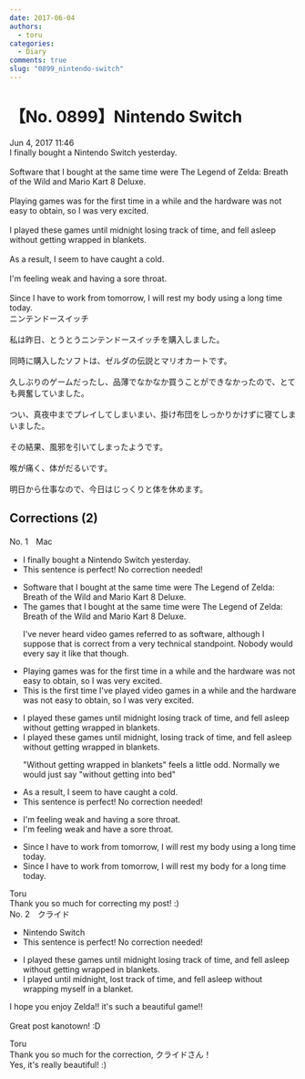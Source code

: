 ```yaml
---
date: 2017-06-04
authors:
  - toru
categories:
  - Diary
comments: true
slug: "0899_nintendo-switch"
---
```


# 【No. 0899】Nintendo Switch
<div class="date">Jun 4, 2017 11:46</div>
<div id="post"><div id="body_show_ori">
I finally bought a Nintendo Switch yesterday.<br/><br/>Software that I bought at the same time were The Legend of Zelda: Breath of the Wild and Mario Kart 8 Deluxe.<br/><br/>Playing games was for the first time in a while and the hardware was not easy to obtain, so I was very excited.<br/><br/>I played these games until midnight losing track of time, and fell asleep without getting wrapped in blankets.<br/><br/>As a result, I seem to have caught a cold.<br/><br/>I'm feeling weak and having a sore throat.<br/><br/>Since I have to work from tomorrow, I will rest my body using a long time today.
</div></div>

<!-- more -->

<div id="post_ja"><div id="body_show_mo">
ニンテンドースイッチ<br/><br/>私は昨日、とうとうニンテンドースイッチを購入しました。<br/><br/>同時に購入したソフトは、ゼルダの伝説とマリオカートです。<br/><br/>久しぶりのゲームだったし、品薄でなかなか買うことができなかったので、とても興奮していました。<br/><br/>つい、真夜中までプレイしてしまいまい、掛け布団をしっかりかけずに寝てしまいました。<br/><br/>その結果、風邪を引いてしまったようです。<br/><br/>喉が痛く、体がだるいです。<br/><br/>明日から仕事なので、今日はじっくりと体を休めます。
</div></div>

## Corrections (2)
<div id="block"><div class="first_name"> No. 1　<span class="just_name">Mac</span></div><div id="block2">
<ul class="correction_field">
<li class="incorrect">I finally bought a Nintendo Switch yesterday.</li>
<li class="corrected perfect">This sentence is perfect! No correction needed!</li>
</ul>
<ul class="correction_field">
<li class="incorrect">Software that I bought at the same time were The Legend of Zelda: Breath of the Wild and Mario Kart 8 Deluxe.</li>
<li class="corrected correct">
<span class="f_red">The games</span> that I bought at the same time were The Legend of Zelda: Breath of the Wild and Mario Kart 8 Deluxe.
<p class="correction_comment">I've never heard video games referred to as software, although I suppose that is correct from a very technical standpoint. Nobody would every say it like that though.</p>
</li>
</ul>
<ul class="correction_field">
<li class="incorrect">Playing games was for the first time in a while and the hardware was not easy to obtain, so I was very excited.</li>
<li class="corrected correct">
<span class="f_red">This is the first time I've played video games</span> in a while and the hardware was not easy to obtain, so I was very excited.
</li>
</ul>
<ul class="correction_field">
<li class="incorrect">I played these games until midnight losing track of time, and fell asleep without getting wrapped in blankets.</li>
<li class="corrected correct">
I played these games until midnight, losing track of time, and fell asleep without getting wrapped in blankets.
<p class="correction_comment">"Without getting wrapped in blankets" feels a little odd. Normally we would just say "without getting into bed"</p>
</li>
</ul>
<ul class="correction_field">
<li class="incorrect">As a result, I seem to have caught a cold.</li>
<li class="corrected perfect">This sentence is perfect! No correction needed!</li>
</ul>
<ul class="correction_field">
<li class="incorrect">I'm feeling weak and having a sore throat.</li>
<li class="corrected correct">
I'm feeling weak and <span class="f_red">have </span>a sore throat.
</li>
</ul>
<ul class="correction_field">
<li class="incorrect">Since I have to work from tomorrow, I will rest my body using a long time today.</li>
<li class="corrected correct">
Since I have to work <span class="sline">from </span>tomorrow, I will rest my body <span class="f_red">for </span>a long time today.
</li>
</ul>
</div><div class="name"><span class="just_name">Toru</span><br>
Thank you so much for correcting my post! :)
</div>
</div>
<div id="block"><div class="first_name"> No. 2　<span class="just_name">クライド</span></div><div id="block2">
<ul class="correction_field">
<li class="incorrect">Nintendo Switch</li>
<li class="corrected perfect">This sentence is perfect! No correction needed!</li>
</ul>
<ul class="correction_field">
<li class="incorrect">I played these games until midnight losing track of time, and fell asleep without getting wrapped in blankets.</li>
<li class="corrected correct">
I played until midnight, <span class="f_blue">lost track of time</span>, and fell asleep without <span class="f_blue">wrapping myself in a blanket</span>.
</li>
</ul>
<p class="comment_small">
 I hope you enjoy Zelda!! it's such a beautiful game!!
 <br/>
 <br/>
 Great post kanotown! :D
</p>

</div><div class="name"><span class="just_name">Toru</span><br>
Thank you so much for the correction, クライドさん！<br/>Yes, it's really beautiful! :)
</div>
</div>
